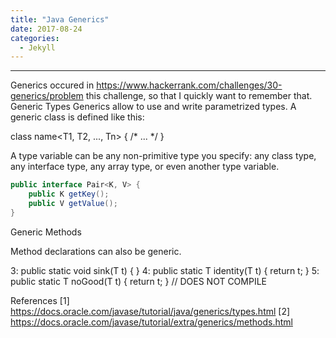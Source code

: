 ```yaml
---
title: "Java Generics"
date: 2017-08-24
categories: 
  - Jekyll
---
```

---

Generics occured in https://www.hackerrank.com/challenges/30-generics/problem this challenge, so that I quickly want to remember that.
Generic Types
Generics allow to use and write parametrized types. A generic class is defined like this:

class name<T1, T2, ..., Tn> { /* ... */ }

 A type variable can be any non-primitive type you specify: any class type, any interface type, any array type, or even another type 
 variable.

```java
public interface Pair<K, V> {
    public K getKey();
    public V getValue();
}
```

Generic Methods

Method declarations can also be generic. 

3: public static <T> void sink(T t) { }
4: public static <T> T identity(T t) { return t; }
5: public static T noGood(T t) { return t; } // DOES NOT COMPILE


References 
[1] https://docs.oracle.com/javase/tutorial/java/generics/types.html
[2] https://docs.oracle.com/javase/tutorial/extra/generics/methods.html
